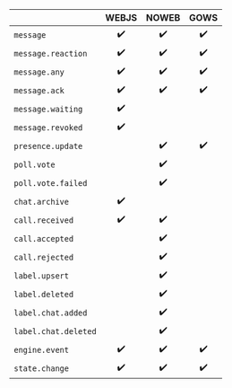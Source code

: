 |                      | WEBJS | NOWEB | GOWS |
|----------------------|:-----:|:-----:|:----:|
| `message`            |  ✔️   |  ✔️   |  ✔️  |
| `message.reaction`   |  ✔️   |  ✔️   |  ✔️  |
| `message.any`        |  ✔️   |  ✔️   |  ✔️  |
| `message.ack`        |  ✔️   |  ✔️   |  ✔️  |
| `message.waiting`    |  ✔️   |       |      |
| `message.revoked`    |  ✔️   |       |      |
| `presence.update`    |       |  ✔️   |  ✔️  |
| `poll.vote`          |       |  ✔️   |      |
| `poll.vote.failed`   |       |  ✔️   |      |
| `chat.archive`       |  ✔️   |       |      |
| `call.received`      |  ✔️   |  ✔️   |      |
| `call.accepted`      |       |  ✔️   |      |
| `call.rejected`      |       |  ✔️   |      |
| `label.upsert`       |       |  ✔️   |      |
| `label.deleted`      |       |  ✔️   |      |
| `label.chat.added`   |       |  ✔️   |      |
| `label.chat.deleted` |       |  ✔️   |      |
| `engine.event`       |  ✔️   |  ✔️   |  ✔️  | 
| `state.change`       |  ✔️   |  ✔️   |  ✔️  |
